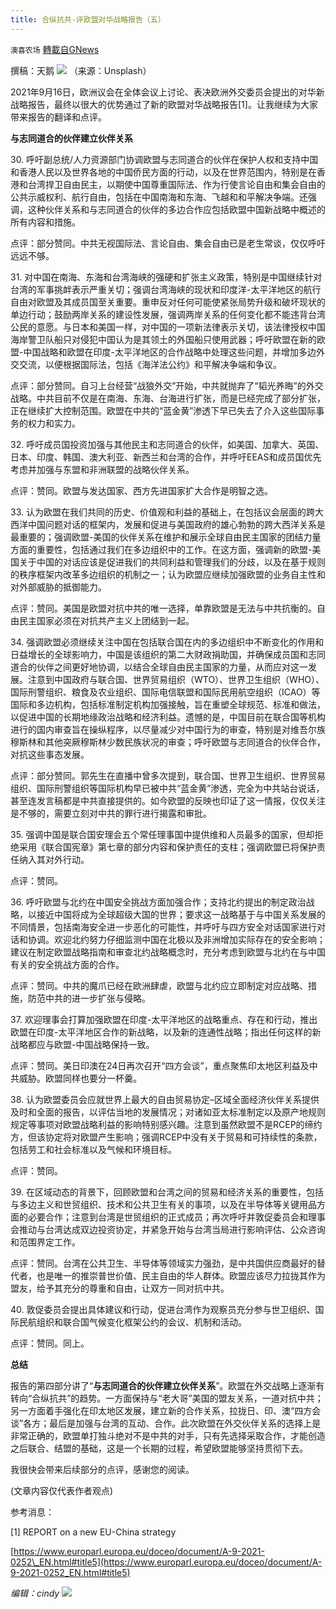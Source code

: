 ```yaml
---
title: 合纵抗共-评欧盟对华战略报告（五）
---
```

`澳喜农场` [轉載自GNews](https://gnews.org/zh-hans/1578804/)

撰稿：天鹅
![](https://assets.gnews.org/wp-content/uploads/2021/10/56E4F3E0-FC74-4022-8114-C7C14D390403.jpeg)
（来源：Unsplash）

2021年9月16日，欧洲议会在全体会议上讨论、表决欧洲外交委员会提出的对华新战略报告，最终以很大的优势通过了新的欧盟对华战略报告[1]。让我继续为大家带来报告的翻译和点评。

**与志同道合的伙伴建立伙伴关系**

30. 呼吁副总统/人力资源部门协调欧盟与志同道合的伙伴在保护人权和支持中国和香港人民以及世界各地的中国侨民方面的行动，以及在世界范围内，特别是在香港和台湾捍卫自由民主，以期使中国尊重国际法、作为行使言论自由和集会自由的公共示威权利、航行自由，包括在中国南海和东海、飞越和和平解决争端。还强调，这种伙伴关系和与志同道合的伙伴的多边合作应包括欧盟中国新战略中概述的所有内容和措施。

点评：部分赞同。中共无视国际法、言论自由、集会自由已是老生常谈，仅仅呼吁远远不够。

31. 对中国在南海、东海和台湾海峡的强硬和扩张主义政策，特别是中国继续针对台湾的军事挑衅表示严重关切；强调台湾海峡的现状和印度洋-太平洋地区的航行自由对欧盟及其成员国至关重要。重申反对任何可能使紧张局势升级和破坏现状的单边行动；鼓励两岸关系的建设性发展，强调两岸关系的任何变化都不能违背台湾公民的意愿。与日本和美国一样，对中国的一项新法律表示关切，该法律授权中国海岸警卫队船只对侵犯中国认为是其领土的外国船只使用武器；呼吁欧盟在新的欧盟-中国战略和欧盟在印度-太平洋地区的合作战略中处理这些问题，并增加多边外交交流，以便根据国际法，包括《海洋法公约》和平解决争端和争议。

点评：部分赞同。自习上台经营“战狼外交”开始，中共就抛弃了“韬光养晦”的外交战略。中共目前不仅是在南海、东海、台海进行扩张，而是已经完成了部分扩张，正在继续扩大控制范围。欧盟在中共的“蓝金黄”渗透下早已失去了介入这些国际事务的权力和实力。

32. 呼吁成员国投资加强与其他民主和志同道合的伙伴，如美国、加拿大、英国、日本、印度、韩国、澳大利亚、新西兰和台湾的合作，并呼吁EEAS和成员国优先考虑并加强与东盟和非洲联盟的战略伙伴关系。

点评：赞同。欧盟与发达国家、西方先进国家扩大合作是明智之选。

33. 认为欧盟在我们共同的历史、价值观和利益的基础上，在包括议会层面的跨大西洋中国问题对话的框架内，发展和促进与美国政府的雄心勃勃的跨大西洋关系是最重要的；强调欧盟-美国的伙伴关系在维护和展示全球自由民主国家的团结力量方面的重要性，包括通过我们在多边组织中的工作。在这方面，强调新的欧盟-美国关于中国的对话应该是促进我们的共同利益和管理我们的分歧，以及在基于规则的秩序框架内改革多边组织的机制之一；认为欧盟应继续加强欧盟的业务自主性和对外部威胁的抵御能力。

点评：赞同。美国是欧盟对抗中共的唯一选择，单靠欧盟是无法与中共抗衡的。自由民主国家必须在对抗共产主义上团结到一起。

34. 强调欧盟必须继续关注中国在包括联合国在内的多边组织中不断变化的作用和日益增长的全球影响力，中国是该组织的第二大财政捐助国，并确保成员国和志同道合的伙伴之间更好地协调，以结合全球自由民主国家的力量，从而应对这一发展。注意到中国政府与联合国、世界贸易组织（WTO）、世界卫生组织（WHO）、国际刑警组织、粮食及农业组织、国际电信联盟和国际民用航空组织（ICAO）等国际和多边机构，包括标准制定机构加强接触，旨在重塑全球规范、标准和做法，以促进中国的长期地缘政治战略和经济利益。遗憾的是，中国目前在联合国等机构进行的国内审查旨在操纵程序，以尽量减少对中国行为的审查，特别是对维吾尔族穆斯林和其他突厥穆斯林少数民族状况的审查；呼吁欧盟与志同道合的伙伴合作，对抗这些事态发展。

点评：部分赞同。郭先生在直播中曾多次提到，联合国、世界卫生组织、世界贸易组织、国际刑警组织等国际机构早已被中共“蓝金黄”渗透，完全为中共站台说话，甚至连发言稿都是中共直接提供的。如今欧盟的反映也印证了这一情报，仅仅关注是不够的，需要立刻对中共的罪行进行揭露和审批。

35. 强调中国是联合国安理会五个常任理事国中提供维和人员最多的国家，但却拒绝采用《联合国宪章》第七章的部分内容和保护责任的支柱；强调欧盟已将保护责任纳入其对外行动。

点评：赞同。

36. 呼吁欧盟与北约在中国安全挑战方面加强合作；支持北约提出的制定政治战略，以接近中国将成为全球超级大国的世界；要求这一战略基于与中国关系发展的不同情景，包括南海安全进一步恶化的可能性，并呼吁与四方安全对话国家进行对话和协调。欢迎北约努力仔细监测中国在北极以及非洲增加实际存在的安全影响；建议在制定欧盟战略指南和审查北约战略概念时，充分考虑到欧盟与北约在与中国有关的安全挑战方面的合作。

点评：赞同。中共的魔爪已经在欧洲肆虐，欧盟与北约应立即制定对应战略、措施，防范中共的进一步扩张与侵略。

37. 欢迎理事会打算加强欧盟在印度-太平洋地区的战略重点、存在和行动，推出欧盟在印度-太平洋地区合作的新战略，以及新的连通性战略；指出任何这样的新战略都应与欧盟-中国战略保持一致。

点评：赞同。美日印澳在24日再次召开“四方会谈”，重点聚焦印太地区利益及中共威胁。欧盟同样也要分一杯羹。

38. 认为欧盟委员会应就世界上最大的自由贸易协定–区域全面经济伙伴关系提供及时和全面的报告，以评估当地的发展情况；对诸如亚太标准制定以及原产地规则规定等事项对欧盟战略利益的影响特别感兴趣。注意到虽然欧盟不是RCEP的缔约方，但该协定将对欧盟产生影响；强调RCEP中没有关于贸易和可持续性的条款，包括劳工和社会标准以及气候和环境目标。

点评：赞同。

39. 在区域动态的背景下，回顾欧盟和台湾之间的贸易和经济关系的重要性，包括与多边主义和世贸组织、技术和公共卫生有关的事项，以及在半导体等关键用品方面的必要合作；注意到台湾是世贸组织的正式成员；再次呼吁并敦促委员会和理事会推动与台湾达成双边投资协定，并紧急开始与台湾当局进行影响评估、公众咨询和范围界定工作。

点评：赞同。台湾在公共卫生、半导体等领域实力强劲，是中共国供应商最好的替代者，也是唯一的推崇普世价值、民主自由的华人群体。欧盟应该尽力拉拢其作为盟友，给予其充分的尊重和自由，让双方一同对抗中共。

40. 敦促委员会提出具体建议和行动，促进台湾作为观察员充分参与世卫组织、国际民航组织和联合国气候变化框架公约的会议、机制和活动。

点评：赞同。同上。

**总结**

报告的第四部分讲了“**与志同道合的伙伴建立伙伴关系**”。欧盟在外交战略上逐渐有转向“合纵抗共”的趋势。一方面保持与“老大哥”美国的盟友关系，一道对抗中共；另一方面着手强化在印太地区发展，建立新的合作关系，拉拢日、印、澳“四方会谈”各方；最后是加强与台湾的互动、合作。此次欧盟在外交伙伴关系的选择上是非常正确的，欧盟单打独斗绝对不是中共的对手，只有先选择采取合作，才能创造之后联合、结盟的基础，这是一个长期的过程，希望欧盟能够坚持贯彻下去。

我很快会带来后续部分的点评，感谢您的阅读。

(文章内容仅代表作者观点)

参考消息：

[1] REPORT on a new EU-China strategy

[https://www.europarl.europa.eu/doceo/document/A-9-2021-0252\_EN.html#title5](https://www.europarl.europa.eu/doceo/document/A-9-2021-0252_EN.html#title5)

*编辑：cindy*
![](https://assets.gnews.org/wp-content/uploads/2021/10/澳喜图标2-1.jpg)
